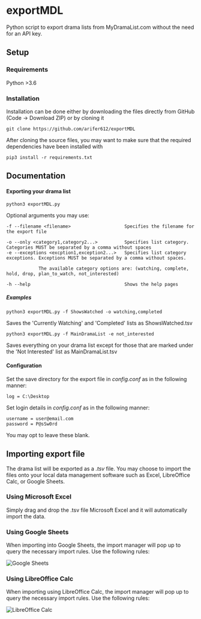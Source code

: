 # exportMDL
Python script to export drama lists from MyDramaList.com without the need for an API key.

## Setup
### Requirements
Python >3.6


### Installation
Installation can be done either by downloading the files directly from GitHub (Code -> Download ZIP) or by cloning it
    
    git clone https://github.com/arifer612/exportMDL
    
After cloning the source files, you may want to make sure that the required dependencies have been installed with
    
    pip3 install -r requirements.txt

## Documentation
#### Exporting your drama list

    python3 exportMDL.py
    
Optional arguments you may use:
    
    -f --filename <filename>                    Specifies the filename for the export file
    
    -o --only <category1,category2...>          Specifies list category. Categories MUST be separated by a comma without spaces
    -e --exceptions <excption1,exception2...>   Specifies list category exceptions. Exceptions MUST be separated by a comma without spaces.
                                                
                The available category options are: (watching, complete, hold, drop, plan_to_watch, not_interested)
                                                    
    -h --help                                   Shows the help pages
    
##### Examples

    python3 exportMDL.py -f ShowsWatched -o watching,completed
Saves the 'Currently Watching' and 'Completed' lists as ShowsWatched.tsv

    python3 exportMDL.py -f MainDramaList -e not_interested
Saves everything on your drama list except for those that are marked under the 'Not Interested' list as MainDramaList.tsv
    

#### Configuration
Set the save directory for the export file in _config.conf_ as in the following manner:

    log = C:\Desktop
    
Set login details in _config.conf_ as in the following manner:
    
    username = user@email.com
    password = P@sSw0rd

You may opt to leave these blank. 

## Importing export file
The drama list will be exported as a _.tsv_ file. You may choose to import the files onto your local data management
software such as Excel, LibreOffice Calc, or Google Sheets.

### Using Microsoft Excel
Simply drag and drop the .tsv file Microsoft Excel and it will automatically import the data.

### Using Google Sheets
When importing into Google Sheets, the import manager will pop up to query the necessary import rules. Use the 
following rules:

![Google Sheets](https://i.imgur.com/EDTnqGe.png "Google Sheets Example")

### Using LibreOffice Calc
When importing using LibreOffice Calc, the import manager will pop up to query the necessary import rules. Use the
following rules:

![LibreOffice Calc](https://i.imgur.com/2rTOl29.png "LibreOffice Calc Example")
